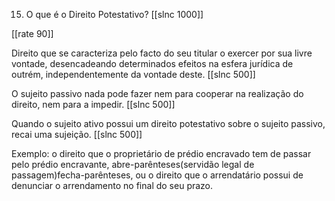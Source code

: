 15. O que é o Direito Potestativo?
[[slnc 1000]]

[[rate 90]]

Direito que se caracteriza pelo facto do seu titular o exercer por sua livre vontade, desencadeando determinados efeitos na esfera jurídica de outrém, independentemente da vontade deste.
[[slnc 500]]

O sujeito passivo nada pode fazer nem para cooperar na realização do direito, nem para a impedir.
[[slnc 500]]

Quando o sujeito ativo possui um direito potestativo sobre o sujeito passivo, recai uma sujeição.
[[slnc 500]]

Exemplo: o direito que o proprietário de prédio encravado tem de passar pelo prédio encravante, abre-parênteses(servidão legal de passagem)fecha-parênteses, ou o direito que o arrendatário possui de denunciar o arrendamento no final do seu prazo.
